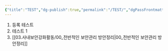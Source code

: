 ```yaml
---
{"title":"TEST","dg-publish":true,"permalink":"/TEST/","dgPassFrontmatter":true}
---
```


1. 등록 테스트
2. 테스트 1
3. [[03.사내보안강화활동/00_전반적인 보안관리 방안정리\|00_전반적인 보안관리 방안정리]]